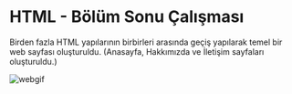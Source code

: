 # HTML - Bölüm Sonu Çalışması
Birden fazla HTML yapılarının birbirleri arasında geçiş yapılarak temel bir web sayfası oluşturuldu. (Anasayfa, Hakkımızda ve İletişim sayfaları oluşturuldu.)

![webgif](https://user-images.githubusercontent.com/95178772/158219777-349299b8-e637-42d1-a8c8-68106ad84ecf.gif)
